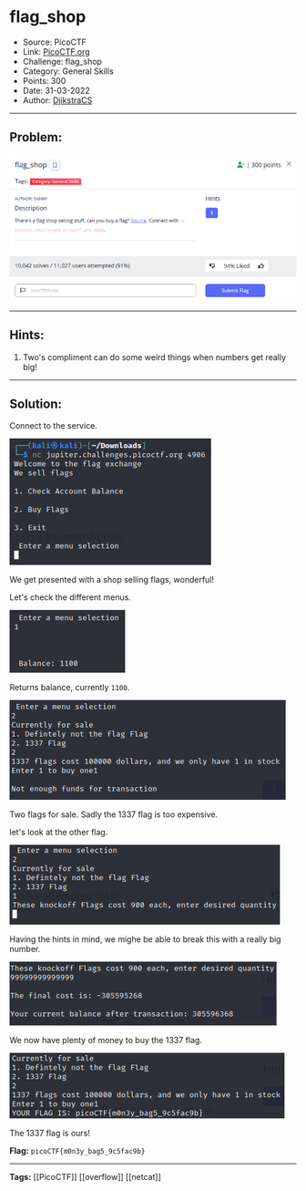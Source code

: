 # flag_shop
* Source: PicoCTF
* Link: [PicoCTF.org](https://picoctf.org/)
* Challenge: flag_shop
* Category: General Skills
* Points: 300
* Date: 31-03-2022
* Author: [DjikstraCS](https://github.com/DjikstraCS)

---
## Problem:
![](./attachments/Pasted%20image%2020220331004941.png)

---
## Hints:
1. Two's compliment can do some weird things when numbers get really big!

---
## Solution:
Connect to the service.

![](./attachments/Pasted%20image%2020220331005045.png)

We get presented with a shop selling flags, wonderful!

Let's check the different menus.

![](./attachments/Pasted%20image%2020220331005212.png)

Returns balance, currently `1100`.

![](./attachments/Pasted%20image%2020220331005529.png)

Two flags for sale. Sadly the 1337 flag is too expensive.

let's look at the other flag.

![](./attachments/Pasted%20image%2020220331005715.png)

Having the hints in mind, we mighe be able to break this with a really big number.

![](./attachments/Pasted%20image%2020220331010227.png)

We now have plenty of money to buy the 1337 flag.

![](./attachments/Pasted%20image%2020220331010444.png)

The 1337 flag is ours!

**Flag:** `picoCTF{m0n3y_bag5_9c5fac9b}`

---
**Tags:** [[PicoCTF]] [[overflow]] [[netcat]]